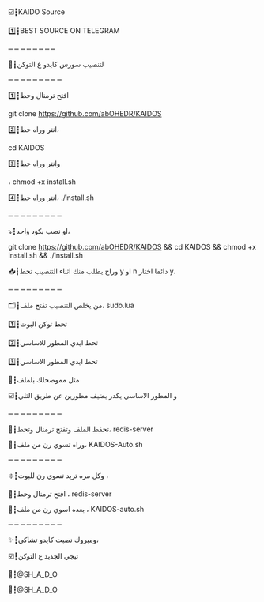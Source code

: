 ☑️┇KAIDO Source 

1️⃣┇BEST SOURCE ON TELEGRAM

 ┉ ┉ ┉ ┉ ┉ ┉ ┉ ┉
 
🔽┇لتنصيب سورس كايدو ع التوكن 

┉ ┉ ┉ ┉ ┉ ┉ ┉ ┉ ┉ 

1️⃣┇افتح ترمنال وحط

git clone https://github.com/abOHEDR/KAIDOS

2️⃣┇انتر وراه حط،

cd KAIDOS 

3️⃣┇وانتر وراه حط

، chmod +x install.sh 

4️⃣┇انتر وراه حط، ./install.sh

┉ ┉ ┉ ┉ ┉ ┉ ┉ ┉ ┉

⤵️┇او نصب بكود واحد،

git clone https://github.com/abOHEDR/KAIDOS && cd KAIDOS && chmod +x install.sh && ./install.sh

📥┇وراح يطلب منك اثناء التنصيب تحط y او n دائما اختار y، 

┉ ┉ ┉ ┉ ┉ ┉ ┉ ┉ ┉ 

🗂┇من يخلص التنصيب تفتح ملف، sudo.lua

1️⃣┇تحط توكن البوت 

2️⃣┇تحط ايدي المطور للاساسي 

3️⃣┇تحط ايدي المطور الاساسي 

🔘┇مثل مموضحلك بلملف 

☑️┇و المطور الاساسي يكدر يضيف مطورين عن طريق التلي 

┉ ┉ ┉ ┉ ┉ ┉ ┉ ┉ ┉ 

📁┇تحفظ الملف وتفتح ترمنال وتحط، redis-server 

🔽┇وراه تسوي رن من ملف، KAIDOS-Auto.sh 

┉ ┉ ┉ ┉ ┉ ┉ ┉ ┉ ┉ 

❇️┇وكل مره تريد تسوي رن للبوت ، 

🔽┇افتح ترمنال وحط ، redis-server 

🔽┇بعده اسوي رن من ملف ، KAIDOS-auto.sh

┉ ┉ ┉ ┉ ┉ ┉ ┉ ┉ ┉ 

✨┇ومبروك نصبت كايدو تشاكي، 

☑️┇تيجي الجديد ع التوكن 

📮┇@SH_A_D_O

🦁┇@SH_A_D_O




